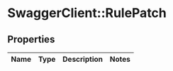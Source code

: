 # SwaggerClient::RulePatch

## Properties
Name | Type | Description | Notes
------------ | ------------- | ------------- | -------------

